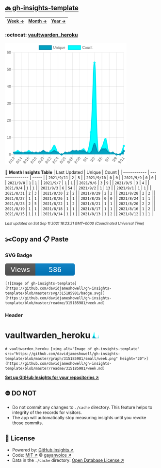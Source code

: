 ## [🔙 gh-insights-template](https://github.com/davidjameshowell/gh-insights-template)
| [**Week →**](https://github.com/davidjameshowell/gh-insights-template/blob/master/readme/315185981/week.md) | [**Month →**](https://github.com/davidjameshowell/gh-insights-template/blob/master/readme/315185981/month.md) | [**Year →**](https://github.com/davidjameshowell/gh-insights-template/blob/master/readme/315185981/year.md) |
 | ------------ | --------------- | ----- |

### :octocat: [vaultwarden_heroku](https://github.com/davidjameshowell/vaultwarden_heroku)
![Image of gh-insights-template](https://github.com/davidjameshowell/gh-insights-template/blob/master/graph/315185981/large/month.png)

**:calendar: Month Insights Table**
| Last Updated | Unique | Count |
 | ------------ | --------------- | ----- |
 | `2021/9/11` |  `2` | `5` |
 | `2021/9/10` |  `0` | `0` |
 | `2021/9/9` |  `0` | `0` |
 | `2021/9/8` |  `1` | `1` |
 | `2021/9/7` |  `1` | `1` |
 | `2021/9/6` |  `3` | `9` |
 | `2021/9/5` |  `3` | `4` |
 | `2021/9/4` |  `1` | `1` |
 | `2021/9/3` |  `6` | `54` |
 | `2021/9/2` |  `1` | `13` |
 | `2021/9/1` |  `1` | `1` |
 | `2021/8/31` |  `2` | `3` |
 | `2021/8/30` |  `2` | `2` |
 | `2021/8/29` |  `2` | `2` |
 | `2021/8/28` |  `2` | `2` |
 | `2021/8/27` |  `1` | `1` |
 | `2021/8/26` |  `1` | `1` |
 | `2021/8/25` |  `0` | `0` |
 | `2021/8/24` |  `1` | `1` |
 | `2021/8/23` |  `2` | `5` |
 | `2021/8/22` |  `1` | `2` |
 | `2021/8/21` |  `1` | `1` |
 | `2021/8/20` |  `2` | `2` |
 | `2021/8/19` |  `1` | `1` |
 | `2021/8/18` |  `1` | `1` |
 | `2021/8/17` |  `1` | `1` |
 | `2021/8/16` |  `1` | `2` |
 | `2021/8/15` |  `1` | `1` |
 | `2021/8/14` |  `1` | `1` |
 | `2021/8/13` |  `1` | `2` |
 | `2021/8/12` |  `1` | `1` |

<small><i>Last updated on Sat Sep 11 2021 18:23:21 GMT+0000 (Coordinated Universal Time)</i></small>

## ✂️Copy and 📋 Paste
### SVG Badge
[![Image of gh-insights-template](https://github.com/davidjameshowell/gh-insights-template/blob/master/svg/315185981/badge.svg)](https://github.com/davidjameshowell/gh-insights-template/blob/master/readme/315185981/week.md)
```readme
[![Image of gh-insights-template](https://github.com/davidjameshowell/gh-insights-template/blob/master/svg/315185981/badge.svg)](https://github.com/davidjameshowell/gh-insights-template/blob/master/readme/315185981/week.md)
```
### Header
# vaultwarden_heroku [<img alt="Image of gh-insights-template" src="https://github.com/davidjameshowell/gh-insights-template/blob/master/graph/315185981/small/week.png" height="20">](https://github.com/davidjameshowell/gh-insights-template/blob/master/readme/315185981/week.md)
```readme
# vaultwarden_heroku [<img alt="Image of gh-insights-template" src="https://github.com/davidjameshowell/gh-insights-template/blob/master/graph/315185981/small/week.png" height="20">](https://github.com/davidjameshowell/gh-insights-template/blob/master/readme/315185981/week.md)
```
[**Set up GitHub Insights for your repositories ↗️**](https://github.com/gayanvoice/github-insights)
## ⛔ DO NOT
- Do not commit any changes to `./cache` directory. This feature helps to integrity of the records for visitors.
- The app will automatically stop measuring insights until you revoke those commits.
## 📄 License
- Powered by: [GitHub Insights ↗️](https://github.com/gayanvoice/github-insights)
- Code: [MIT ↗️](./LICENSE) © [gayanvoice ↗️](https://github.com/gayanvoice)
- Data in the `./cache` directory: [Open Database License ↗️](https://opendatacommons.org/licenses/odbl/1-0/)